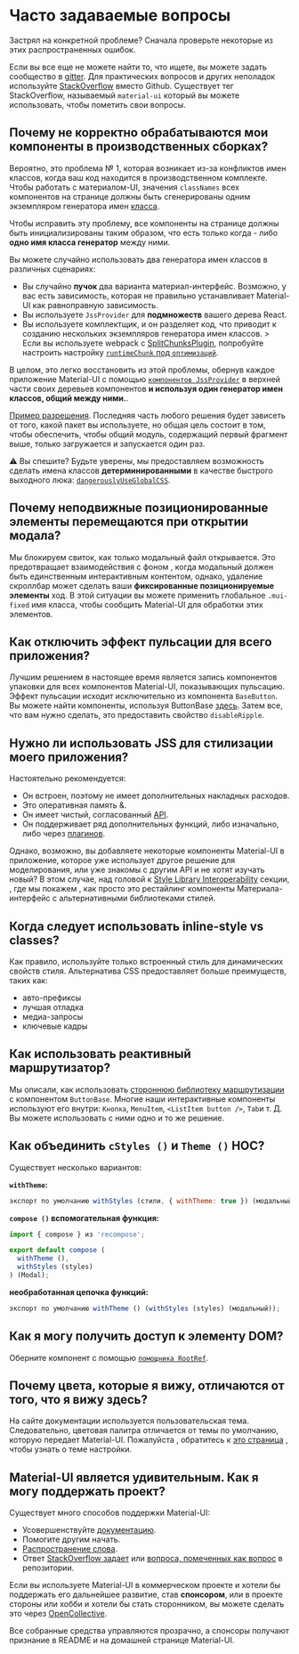 # Часто задаваемые вопросы

<p class="description">Застрял на конкретной проблеме? Сначала проверьте некоторые из этих распространенных ошибок.</p>

Если вы все еще не можете найти то, что ищете, вы можете задать сообщество в [gitter](https://gitter.im/mui-org/material-ui). Для практических вопросов и других неполадок используйте [StackOverflow](https://stackoverflow.com/questions/tagged/material-ui) вместо Github. Существует тег StackOverflow, называемый `material-ui` который вы можете использовать, чтобы пометить свои вопросы.

## Почему не корректно обрабатываются мои компоненты в производственных сборках?

Вероятно, это проблема № 1, которая возникает из-за конфликтов имен классов, когда ваш код находится в производственном комплекте. Чтобы работать с материалом-UI, значения `classNames` всех компонентов на странице должны быть сгенерированы одним экземпляром генератора имен [класса](/customization/css-in-js/#creategenerateclassname-options-class-name-generator).

Чтобы исправить эту проблему, все компоненты на странице должны быть инициализированы таким образом, что есть только когда - либо **одно имя класса генератор** между ними.

Вы можете случайно использовать два генератора имен классов в различных сценариях:

- Вы случайно **пучок** два варианта материал-интерфейс. Возможно, у вас есть зависимость, которая не правильно устанавливает Material-UI как равноправную зависимость.
- Вы используете `JssProvider` для **подмножеств** вашего дерева React.
- Вы используете комплектщик, и он разделяет код, что приводит к созданию нескольких экземпляров генератора имен классов. > Если вы используете webpack с [SplitChunksPlugin](https://webpack.js.org/plugins/split-chunks-plugin/), попробуйте настроить настройку [`runtimeChunk` под `оптимизаций`](https://webpack.js.org/configuration/optimization/#optimization-runtimechunk).

В целом, это легко восстановить из этой проблемы, обернув каждое приложение Material-UI с помощью [`компонентов JssProvider`](/customization/css-in-js/#jssprovider) в верхней части своих деревьев компонентов **и используя один генератор имен классов, общий между ними.**.

[Пример разрешения](/customization/css-in-js/#jssprovider). Последняя часть любого решения будет зависеть от того, какой пакет вы используете, но общая цель состоит в том, чтобы обеспечить, чтобы общий модуль, содержащий первый фрагмент выше, только загружается и запускается один раз.

⚠️ Вы спешите? Будьте уверены, мы предоставляем возможность сделать имена классов **детерминированными** в качестве быстрого выходного люка: [`dangerouslyUseGlobalCSS`](/customization/css-in-js/#global-css).

## Почему неподвижные позиционированные элементы перемещаются при открытии модала?

Мы блокируем свиток, как только модальный файл открывается. Это предотвращает взаимодействия с фоном , когда модальный должен быть единственным интерактивным контентом, однако, удаление скроллбар может сделать ваши **фиксированные позиционируемые элементы** ход. В этой ситуации вы можете применить глобальное `.mui-fixed` имя класса, чтобы сообщить Material-UI для обработки этих элементов.

## Как отключить эффект пульсации для всего приложения?

Лучшим решением в настоящее время является запись компонентов упаковки для всех компонентов Material-UI, показывающих пульсацию. Эффект пульсации исходит исключительно из компонента `BaseButton`. Вы можете найти компоненты, используя ButtonBase [здесь](https://github.com/mui-org/material-ui/search?utf8=%E2%9C%93&q=%22%2F%2F+%40inheritedComponent+ButtonBase%22). Затем все, что вам нужно сделать, это предоставить свойство `disableRipple`.

## Нужно ли использовать JSS для стилизации моего приложения?

Настоятельно рекомендуется:

- Он встроен, поэтому не имеет дополнительных накладных расходов.
- Это оперативная память &.
- Он имеет чистый, согласованный [API](http://cssinjs.org/json-api/).
- Он поддерживает ряд дополнительных функций, либо изначально, либо через [плагинов](http://cssinjs.org/plugins/).

Однако, возможно, вы добавляете некоторые компоненты Material-UI в приложение, которое уже использует другое решение для моделирования, или уже знакомы с другим API и не хотят изучать новый? В этом случае, над головой к [Style Library Interoperability](/guides/interoperability/) секции, , где мы покажем , как просто это рестайлинг компоненты Материала-интерфейс с альтернативными библиотеками стилей.

## Когда следует использовать inline-style vs classes?

Как правило, используйте только встроенный стиль для динамических свойств стиля. Альтернатива CSS предоставляет больше преимуществ, таких как:

- авто-префиксы
- лучшая отладка
- медиа-запросы
- ключевые кадры

## Как использовать реактивный маршрутизатор?

Мы описали, как использовать [стороннюю библиотеку маршрутизации](/demos/buttons/#third-party-routing-library) с компонентом `ButtonBase`. Многие наши интерактивные компоненты используют его внутри: `Кнопка`, `MenuItem`, `<ListItem button />`, `Tab`и т. Д. Вы можете использовать с ними одно и то же решение.

## Как объединить `сStyles ()` и `Theme ()` HOC?

Существует несколько вариантов:

**`withTheme`:**

```js
экспорт по умолчанию withStyles (стили, { withTheme: true }) (модальный);
```

**`compose ()` вспомогательная функция:**

```js
import { compose } из 'recompose';

export default compose (
  withTheme (),
  withStyles (styles)
) (Modal);
```

**необработанная цепочка функций:**

```js
экспорт по умолчанию withTheme () (withStyles (styles) (модальный));
```

## Как я могу получить доступ к элементу DOM?

Оберните компонент с помощью [`помощника RootRef`](/api/root-ref/).

## Почему цвета, которые я вижу, отличаются от того, что я вижу здесь?

На сайте документации используется пользовательская тема. Следовательно, цветовая палитра отличается от темы по умолчанию, которую передает Material-UI. Пожалуйста , обратитесь к [это страница](/customization/themes/) , чтобы узнать о теме настройки.

## Material-UI является удивительным. Как я могу поддержать проект?

Существует много способов поддержки Material-UI:

- Усовершенствуйте [документацию](https://github.com/mui-org/material-ui/tree/master/docs).
- Помогите другим начать.
- [Распространение слова](https://twitter.com/MaterialUI).
- Ответ [StackOverflow задает](https://stackoverflow.com/questions/tagged/material-ui) или [вопроса, помеченных как вопрос](https://github.com/mui-org/material-ui/issues?q=is%3Aopen+is%3Aissue+label%3Aquestion) в репозитории.

Если вы используете Material-UI в коммерческом проекте и хотели бы поддержать его дальнейшее развитие, став **спонсором**, или в проекте стороны или хобби и хотели бы стать сторонником, вы можете сделать это через [OpenCollective](https://opencollective.com/material-ui).

Все собранные средства управляются прозрачно, а спонсоры получают признание в README и на домашней странице Material-UI.